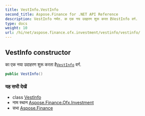 ```yaml
---
title: VestInfo.VestInfo
second_title: Aspose.Finance for .NET API Reference
description: VestInfo नर्मत. क एक नय उदहरण शुरू करत हैVestInfo वर्ग.
type: docs
weight: 10
url: /hi/net/aspose.finance.ofx.investment/vestinfo/vestinfo/
---
```

## VestInfo constructor

का एक नया उदाहरण शुरू करता है[`VestInfo`](../) वर्ग.

```csharp
public VestInfo()
```

### यह सभी देखें

* class [VestInfo](../)
* नाम स्थान [Aspose.Finance.Ofx.Investment](../../vestinfo/)
* सभा [Aspose.Finance](../../../)



